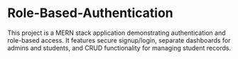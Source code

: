 # Role-Based-Authentication
This project is a MERN stack application demonstrating authentication and role-based access. It features secure signup/login, separate dashboards for admins and students, and CRUD functionality for managing student records.

